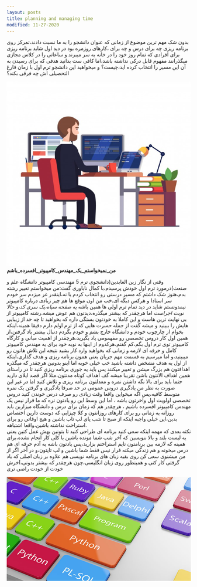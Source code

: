```yaml
---
layout: posts
title: planning and managing time
modified: 11-27-2020
---
```


 

 
 
 
 




بدون شک مهم ترین موضوع از زمانی که عنوان دانشجو را به ما نسبت دادند،تمرکز روی برنامه ریزی چه برای درس و چه برای ،کارهای روزمره بود
در دید اول شاید برنامه ریزی برای افرادی که تمام روز خود را در خانه به سر میبرند و ساعاتی را در کلاس مجازی میگذرانند مفهوم قابل درکی نداشته باشد،اما کافی ست بدانید هدفی که برای رسیدن به آن این مسیر  را انتخاب کرده اید،چیست؟ و میخواهید این دانشجو ترم اول با زمان فارغ التحصیلی اش چه فرقی بکند؟

 ![alt text](../assets/images/2-5.jpg "Picture")
**من_نمیخواستم_یک_مهندس_کامپیوتر_افسرده_باشم**

وقتی از نگار زین العابدین(دانشجوی ترم 5 مهندسی کامپیوتر دانشگاه علم و صنعت)درمورد ترم اول خودش پرسیدم،با کمال ناباوری گفت:من میخواستم تغییر رشته بدم،هنوز شک داشتم که مسیر درستی رو انتخاب کردم یا نه،اینقدر غر میزدم سر خودم سر استادا و هرکس دیگه ای.خب من اون موقع ها هم چیز زیادی درباره کامپیوتر نیمدونستم شاید در دید تمام ترم اولی ها همین باشه *یه صفحه سیاه،یک سری کد،و حالا نوبت اجراست* اما هرچقدر که بیشتر میگذره،دیدتون هم عوض میشه.رشته کامپیوتر از بی نهایت ترین هاست و این کاملا به خودتون بستگی داره که بخواهید تا چه حد از زیبایی هایش را ببینید و میشه گفت از جمله حسرت هایی که از ترم اولم دارم دقیقا همینه،اینکه بخوام از چارچوب خودم و دانشگاه خارج بشم و خودم بگردم دنبال بیشتر یاد گرفتن،از همین اول کار دروس تخصصی رو مفهمومی یاد بگیرید،هرچقدر از اهمیت مبانی و کارگاه کامپیوتر توی ترم اول بگم،کم گفتم،هرکدوم از اینها به نوبه خود برای یه مهندس کامپیوتر کامل و حرفه ای لازمه و زمانی که بخواهید وارد کار بشید نتیجه این تلاش هاتون رو میبینید،و اما میرسیم به قسمت مهم جریان یعنی همون برنامه ریزی و هدف گذاری،اینکه از اول یه هدف مشخص داشته باشید خب خیلی خوبه اما اینو بدونین هرچقدر که میگذره اهدافتون هم بزرگ میشن و تغییر میکنند پس باید یه جوری برنامه ریزی کنید تا در راستای همین اهداف الانتون باشن تقریبا میشه گف اهداف کوتاه مدتتون،مثلا اگر قصد اپلای دارید حتما باید برای بالا نگه داشتن نمره و معدلتون برنامه ریزی و تلاش کنید اما در غیر این صورت به نظر من یادگیری دروس عمومی در حد صرفا یادگیری و گرفتن یک نمره متوسط کافیه،پس اگه میخواین واقعا وقت زیادی رو صرف درس خوندن کنید دروس تخصصی اولویت اول وآخرتون باشه ، اما این وسط این رو یادتون نره که ما قرار نیس یک مهندس کامپیوتر افسرده باشیم ، هرچقدر هم که زمان برای درس و دانشگاه میزارین باید روزانه یه زمانی رو برای کارهای روزانتون و کلا چیزایی که دوست دارین اختصاص بدین،این خیلی واجبه اینکه از صبح تا شب پای لپ تاپ باشین و هیچ اوقاتی رو برای استراحت نداشته باشین،واقعا اشتباهه.\
نکته بعدی که مهمه اینکه سعی کنید برنامه ای طراحی کنید تا بتونین بهش عمل کنین یعنی یه لیست بلند و بالا ننویسین که آخر شب شما مونده باشین با کلی کار انجام نشده،برای همینه که لازمه بین برنامتون تایم استراحتم بزارید،پس یادتون باشه یه آدم حرفه ای هم درس میخونه و هم زندگی میکنه قرار نیس فقط شما باشین و لپ تاپتون،و در آخر اگر از من میشنوی سعی کن روی بقیه زبان های برنامه نویسی هم علاوه بر زبان اصلی که یاد گرفتی کار کنی و همینطور روی زبان انگلیسی،چون هرچقدر که بیشتر بدونی،آخرش خودت از خودت راضی تری


![alt text](../assets/images/28848-programming-org.jpg "Picture")